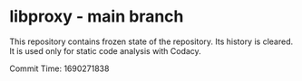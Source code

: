 # libproxy - main branch

This repository contains frozen state of the repository.
Its history is cleared. It is used only for static code
analysis with Codacy.

Commit Time: 1690271838